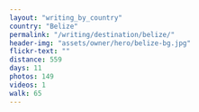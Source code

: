 ```yaml
---
layout: "writing_by_country"
country: "Belize"
permalink: "/writing/destination/belize/"
header-img: "assets/owner/hero/belize-bg.jpg"
flickr-text: ""
distance: 559
days: 11
photos: 149
videos: 1
walk: 65
---
```


